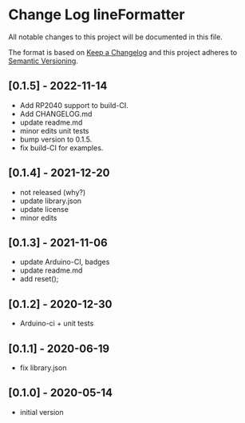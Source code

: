 # Change Log lineFormatter

All notable changes to this project will be documented in this file.

The format is based on [Keep a Changelog](http://keepachangelog.com/)
and this project adheres to [Semantic Versioning](http://semver.org/).


## [0.1.5] - 2022-11-14
- Add RP2040 support to build-CI.
- Add CHANGELOG.md
- update readme.md
- minor edits unit tests
- bump version to 0.1.5.
- fix build-CI for examples.


## [0.1.4] - 2021-12-20
- not released (why?)
- update library.json
- update license
- minor edits

## [0.1.3] - 2021-11-06
- update Arduino-CI, badges
- update readme.md
- add reset();

## [0.1.2] - 2020-12-30
- Arduino-ci + unit tests

## [0.1.1] - 2020-06-19
- fix library.json

## [0.1.0] - 2020-05-14
- initial version


